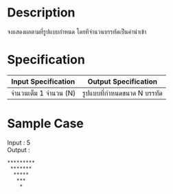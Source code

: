 # Description
จงแสดงผลตามที่รูปแบบกำหนด โดยทีจำนวนบรรทัดเป็นค่านำเข้า

# Specification
| Input Specification | Output Specification |
| - | - |
| จำนวนเต็ม 1 จำนวน (N) | รูปแบบที่กำหนดขนาด N บรรทัด |

# Sample Case
Input : 5\
Output :
```
*********
 *******
  *****
   ***
    *
```